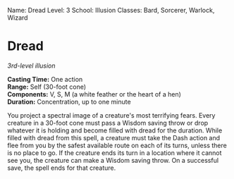 Name: Dread
Level: 3
School: Illusion
Classes: Bard, Sorcerer, Warlock, Wizard

# Dread
_3rd-level illusion_

**Casting Time:** One action    
**Range:** Self (30-foot cone)    
**Components:** V, S, M (a white feather or the heart of a hen)    
**Duration:** Concentration, up to one minute 

You project a spectral image of a creature's most terrifying fears. Every creature in a 30-foot cone must pass a Wisdom saving throw or drop whatever it is holding and become filled with dread for the duration.
While filled with dread from this spell, a creature must take the Dash action and flee from you by the safest available route on each of its turns, unless there is no place to go. If the creature ends its turn in a location where it cannot see you, the creature can make a Wisdom saving throw. On a successful save, the spell ends for that creature.